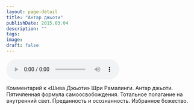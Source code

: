 ```yaml
---
layout: page-detail
title: "Антар джьоти"
publishDate: 2015.03.04
description: ""
tags:
image:
draft: false
---
```


<audio title="2015.03.04 - Антар джьоти.mp3" src="/upload/iblock/71d/71de9cb07892c0557af4d920ea730901.mp3" controls=""></audio>

 Комментарий к «Шива Джьоти» Шри Рамалинги. Антар джьоти. Пятичленная формула самоосвобождения. Тотальное полагание на внутренний свет. Преданность и осознанность. Избранное божество. 

  
